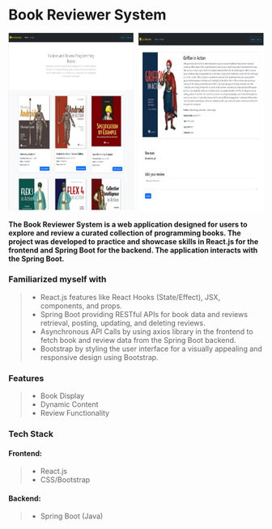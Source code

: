 # Book Reviewer System

<div style="display: flex; justify-content: space-between;">
  <img src="./Screenshots/home.png" height="350" width="49%">
  <img src="./Screenshots/review.png" height="350" width="49%">
</div>

#### The Book Reviewer System is a web application designed for users to explore and review a curated collection of programming books. The project was developed to practice and showcase skills in React.js for the frontend and Spring Boot for the backend. The application interacts with the Spring Boot.

### Familiarized myself with

> - React.js features like React Hooks (State/Effect), JSX, components, and props.
> - Spring Boot providing RESTful APIs for book data and reviews retrieval, posting, updating, and deleting reviews.
> - Asynchronous API Calls by using axios library in the frontend to fetch book  and review data from the Spring Boot backend.
> - Bootstrap by styling the user interface for a visually appealing and responsive design using Bootstrap.

### Features
> - Book Display
> - Dynamic Content
> - Review Functionality

### Tech Stack

#### Frontend:
> - React.js
> - CSS/Bootstrap

#### Backend:
> - Spring Boot (Java)
